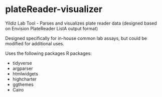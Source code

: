# plateReader-visualizer
Yildiz Lab Tool - Parses and visualizes plate reader data (designed based on Envision PlateReader ListA output format)

Designed specifically for in-house common lab assays, but could be modified for additional uses. 

Uses the following packages R packages: 

- tidyverse
- argparser
- htmlwidgets
- highcharter
- ggthemes
- Cairo
